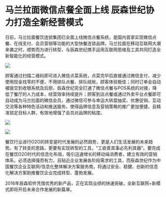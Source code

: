 # 马兰拉面微信点餐全面上线 辰森世纪协力打造全新经营模式

日前，马兰拉面餐饮连锁集团已全面上线微信点餐系统，是国内首家实现微信点餐、在线支付、会员营销等功能的大型快餐连锁品牌。马兰拉面在移动互联网大潮来袭之时，顺势而为进行转型，与辰森世纪携手运用互联网思维及工具共同打造全新智能化的经营模式。

![](http://www.choicesoft.com.cn/UploadFile/2016722142551603.jpg)

顾客通过扫描二维码即可进入微信点菜系统，点菜完毕后直接通过微信支付，减少使用现金找零的不便，不用排队点餐、排队结账，顾客体验极佳；同时订单会自动被提交到收银系统及后厨，辰森世纪完全打通了微信点餐与POS系统的对接，降低了餐厅的人力成本，经营效率持续提升；顾客到店点餐或通过外卖平台点餐即可自动成为马兰拉面的微信会员，通过微信可参与幸运大转盘抽奖、优惠促销、互动交流等各种特色活动和推送服务，使得品牌信息及营销策略的推广更加便捷，且精准锁定目标人群，有效地增强了会员对品牌的粘度。

![](http://www.choicesoft.com.cn/UploadFile/2016722142611926.jpg)

![](http://www.choicesoft.com.cn/UploadFile/2016722142719248.jpg)

餐饮行业进行O2O的转变是时代发展的必然趋势，更是人们生活发展的未来趋势。有了转变的思路，更要有实现转型的工具，“工欲善其事必先利其器”。要完成在餐饮O2O时代的信息化布局，吸引迅速增长的移动端消费者，建立有效的营销体系，必须选择强而有力，且贴近企业发展各阶段需求的工具，而辰森世纪作为中国餐饮企业互联网/信息化整体解决方案服务商，将通过安全、稳健、创新的信息化解决方案助推餐饮企业完成转型、蓬勃发展。

2016年辰森软件凭借优秀的新产品，正在实现业绩的快速突破，全新互联网+新模式即将开启未来合作发展的新篇章。  